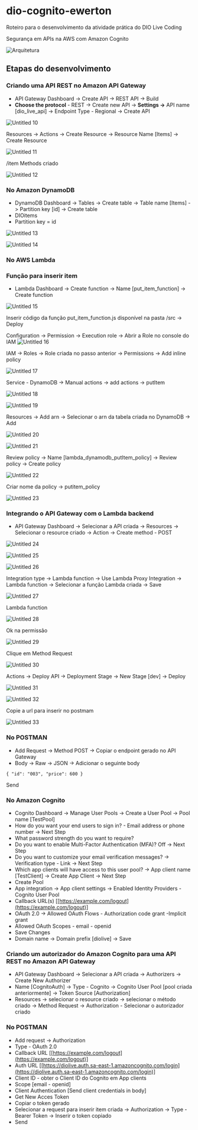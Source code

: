 # dio-cognito-ewerton
Roteiro para o desenvolvimento da atividade prática do DIO Live Coding

Segurança em APIs na AWS com Amazon Cognito

![Arquitetura](https://github.com/ewertoncarvalho/dio-cognito-ewerton/assets/49257517/2aaf323d-e877-41e2-b803-776fb012dd0c)

## Etapas do desenvolvimento

### Criando uma API REST no Amazon API Gateway

- API Gateway Dashboard -> Create API -> REST API -> Build
- **Choose the protocol** - REST -> Create new API -> **Settings →** API name [dio_live_api] -> Endpoint Type - Regional -> Create API

![Untitled 10](https://github.com/ewertoncarvalho/dio-cognito-ewerton/assets/49257517/f1c76b4b-5300-4ad9-be03-1ef4c459b64b)

Resources -> Actions -> Create Resource -> Resource Name [Items] -> Create Resource

![Untitled 11](https://github.com/ewertoncarvalho/dio-cognito-ewerton/assets/49257517/c67ba91e-0e6a-4bb6-9712-f4602ba5e7eb)

/item Methods criado

![Untitled 12](https://github.com/ewertoncarvalho/dio-cognito-ewerton/assets/49257517/283d0b0d-13d7-48c5-8bec-4ad6b0e45b63)

### No Amazon DynamoDB

- DynamoDB Dashboard -> Tables -> Create table -> Table name [Items] -> Partition key [id] -> Create table
- DIOitems
- Partition key = id

![Untitled 13](https://github.com/ewertoncarvalho/dio-cognito-ewerton/assets/49257517/8d94629d-d47c-4e32-99f5-9eadbce6cbf4)

![Untitled 14](https://github.com/ewertoncarvalho/dio-cognito-ewerton/assets/49257517/13eb1a19-8caf-4514-9432-fa6efad16310)

### No AWS Lambda

### Função para inserir item

- Lambda Dashboard -> Create function -> Name [put_item_function] -> Create function

![Untitled 15](https://github.com/ewertoncarvalho/dio-cognito-ewerton/assets/49257517/f6b90041-eb21-47e6-a716-3e46a3d8a0d3)

Inserir código da função put_item_function.js disponível na pasta /src -> Deploy

Configuration -> Permission → Execution role -> Abrir a Role no console do IAM
![Untitled 16](https://github.com/ewertoncarvalho/dio-cognito-ewerton/assets/49257517/1a573939-107d-46e9-afe2-7cfe2e0c1c46)

IAM -> Roles -> Role criada no passo anterior -> Permissions -> Add inline policy

![Untitled 17](https://github.com/ewertoncarvalho/dio-cognito-ewerton/assets/49257517/7bc590ac-72a7-49e7-93f6-168b4c34db4c)

Service - DynamoDB -> Manual actions -> add actions -> putItem

![Untitled 18](https://github.com/ewertoncarvalho/dio-cognito-ewerton/assets/49257517/e9f7b0d7-230a-4141-8df6-31de9b57287c)

![Untitled 19](https://github.com/ewertoncarvalho/dio-cognito-ewerton/assets/49257517/8fa7f307-af16-4301-9705-ad795a4f9370)

Resources -> Add arn -> Selecionar o arn da tabela criada no DynamoDB -> Add

![Untitled 20](https://github.com/ewertoncarvalho/dio-cognito-ewerton/assets/49257517/ed58f20e-13bd-4312-a530-90aae3d778e2)

![Untitled 21](https://github.com/ewertoncarvalho/dio-cognito-ewerton/assets/49257517/e6fa566f-0d28-4670-9c01-abadc5fb4f75)

Review policy -> Name [lambda_dynamodb_putItem_policy] -> Review policy → Create policy

![Untitled 22](https://github.com/ewertoncarvalho/dio-cognito-ewerton/assets/49257517/05605037-5eeb-4720-ba95-f6fc1414238e)

Criar nome da policy → putitem_policy

![Untitled 23](https://github.com/ewertoncarvalho/dio-cognito-ewerton/assets/49257517/680b8338-e846-4674-b5a5-e65d991bad64)

### Integrando o API Gateway com o Lambda backend

- API Gateway Dashboard -> Selecionar a API criada -> Resources -> Selecionar o resource criado -> Action -> Create method - POST

![Untitled 24](https://github.com/ewertoncarvalho/dio-cognito-ewerton/assets/49257517/b830585e-f68c-4633-ac4d-b9b479036952)

![Untitled 25](https://github.com/ewertoncarvalho/dio-cognito-ewerton/assets/49257517/960d484f-69db-402f-9492-ccaca7c9a7af)

![Untitled 26](https://github.com/ewertoncarvalho/dio-cognito-ewerton/assets/49257517/11832328-7f44-479c-8d18-81c88481d467)

Integration type -> Lambda function -> Use Lambda Proxy Integration -> Lambda function -> Selecionar a função Lambda criada -> Save

![Untitled 27](https://github.com/ewertoncarvalho/dio-cognito-ewerton/assets/49257517/e999ca89-958e-4226-ad58-b66d364e9996)

Lambda function

![Untitled 28](https://github.com/ewertoncarvalho/dio-cognito-ewerton/assets/49257517/db1840fd-ce41-4d07-8452-e80612ad2895)

Ok na permissão

![Untitled 29](https://github.com/ewertoncarvalho/dio-cognito-ewerton/assets/49257517/d3966948-2ebb-4e09-879d-6f7780f54149)

Clique em Method Request

![Untitled 30](https://github.com/ewertoncarvalho/dio-cognito-ewerton/assets/49257517/4da4ea47-8902-4d0d-bb03-5dce2933bb86)

Actions -> Deploy API -> Deployment Stage -> New Stage [dev] -> Deploy

![Untitled 31](https://github.com/ewertoncarvalho/dio-cognito-ewerton/assets/49257517/859291ea-41c7-4960-b6b5-03796e3c8d0a)

![Untitled 32](https://github.com/ewertoncarvalho/dio-cognito-ewerton/assets/49257517/41ef2eff-fc97-439e-b696-18454387acad)

Copie a url para inserir no postmam

![Untitled 33](https://github.com/ewertoncarvalho/dio-cognito-ewerton/assets/49257517/1b13569c-a5ae-4e52-aebc-8e2a975b9e3a)

### No POSTMAN

- Add Request -> Method POST -> Copiar o endpoint gerado no API Gateway
- Body -> Raw -> JSON -> Adicionar o seguinte body

`{
  "id": "003",
  "price": 600
}`

 Send

### No Amazon Cognito

- Cognito Dashboard -> Manage User Pools -> Create a User Pool -> Pool name [TestPool]
- How do you want your end users to sign in? - Email address or phone number -> Next Step
- What password strength do you want to require?
- Do you want to enable Multi-Factor Authentication (MFA)? Off -> Next Step
- Do you want to customize your email verification messages? -> Verification type - Link -> Next Step
- Which app clients will have access to this user pool? -> App client name [TestClient] -> Create App Client -> Next Step
- Create Pool
- App integration -> App client settings -> Enabled Identity Providers - Cognito User Pool
- Callback URL(s) [[https://example.com/logout](https://example.com/logout)]
- OAuth 2.0 -> Allowed OAuth Flows - Authorization code grant -Implicit grant
- Allowed OAuth Scopes - email - openid
- Save Changes
- Domain name -> Domain prefix [diolive] -> Save

### Criando um autorizador do Amazon Cognito para uma API REST no Amazon API Gateway

- API Gateway Dashboard -> Selecionar a API criada -> Authorizers -> Create New Authorizer
- Name [CognitoAuth] -> Type - Cognito -> Cognito User Pool [pool criada anteriormente] -> Token Source [Authorization]
- Resources -> selecionar o resource criado -> selecionar o método criado -> Method Request -> Authorization - Selecionar o autorizador criado

### No POSTMAN

- Add request -> Authorization
- Type - OAuth 2.0
- Callback URL [[https://example.com/logout](https://example.com/logout)]
- Auth URL [[https://diolive.auth.sa-east-1.amazoncognito.com/login](https://diolive.auth.sa-east-1.amazoncognito.com/login)]
- Client ID - obter o Client ID do Cognito em App clients
- Scope [email - openid]
- Client Authentication [Send client credentials in body]
- Get New Acces Token
- Copiar o token gerado
- Selecionar a request para inserir item criada -> Authorization -> Type - Bearer Token -> Inserir o token copiado
- Send










